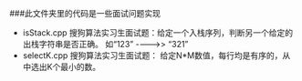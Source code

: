 ###此文件夹里的代码是一些面试问题实现
- isStack.cpp  搜狗算法实习生面试题：给定一个入栈序列，判断另一个给定的出栈字符串是否正确。 如“123”  ---->>  “321”
- selectK.cpp 搜狗算法实习生面试题： 给定N*M数值，每行均是有序的，从中选出K个最小的数。